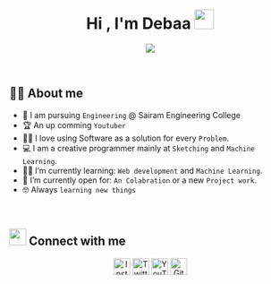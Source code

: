 <h1 align="center">Hi , I'm Debaa <img src="https://media.giphy.com/media/hvRJCLFzcasrR4ia7z/giphy.gif" width="35"></h1>
<p align="center">
  <a href="https://github.com/DenverCoder1/readme-typing-svg"><img src="https://readme-typing-svg.herokuapp.com?lines=Computer+enthusiast;Programmer;Youtuber;Always%20learning%20new&center=true&width=500&height=50"></a>
</p>

<br>

## :sassy_man: About me

- :school: I am pursuing `Engineering` @ Sairam Engineering College
- :trophy: An up comming `Youtuber`
- :technologist: I love using Software as a solution for every `Problem`.
- :computer: I am a creative programmer mainly at `Sketching` and `Machine Learning`.
- :student: I’m currently learning: `Web development` and `Machine Learning`.
- :thinking: I’m currently open for: `An Colabration` or a new `Project work`.
- :nerd_face: Always `learning new things`

<br>

## <img src="https://media.giphy.com/media/iY8CRBdQXODJSCERIr/giphy.gif" width="30px"> Connect with me

<p align="center">
  <a href="https://www.instagram.com/devcmon/" target="blank"><img src="https://debaaassets.github.io/assets-learning-python/instagram.svg" width="30px" height="auto" alt="Instagram"/></a>
  <a href="https://twitter.com/devcmon" target="blank"><img src="https://debaaassets.github.io/assets-learning-python/twitter.svg" width="30px" height="auto" alt="Twitter"/></a>
  <a href="https://www.youtube.com/channel/UC5VmXIU0z1bJ647xYBF3zFg" target="blank"><img src="https://debaaassets.github.io/assets-learning-python/youtube.svg" width="30px" height="auto" alt="YouTube"/></a>
  <a href="https://github.com/DebaaMandal" target="blank"><img src="https://debaaassets.github.io/assets-learning-python/github.svg" width="30px" height="auto" alt="GitHub"/></a>
</p>

